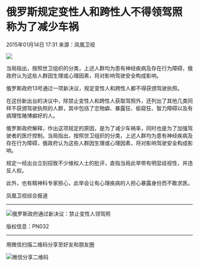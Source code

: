 # 俄罗斯规定变性人和跨性人不得领驾照 称为了减少车祸

2015年01月14日 17:31 来源：凤凰卫视

![](http://h2.ifengimg.com/0f56ee67a4c375c2/2013/1106/indeccode.png)

当局指出，按照世卫组织的分类，上述人群均为患有神经疾病及存在行为障碍，俄政府认为这些人群因生理或心理因素，将对影响驾驶安全构成影响。

俄罗斯政府13号通过一项新决议，规定变性人和跨性人都不得获颁驾驶执照。

在这份新出台的决议中，除禁止变性人和跨性人获取驾照外，还列出了其他几类同样不获颁驾驶执照的人群，其中包括了恋物癖、暴露狂、偷窥狂、智力障碍以及有病理性赌博癖好的人。

俄罗斯政府解释，作出这项规定的原因，是为了减少车祸率，同时也是为了加强驾驶者的医疗控制。当局指出，按照世卫组织的分类，上述人群均为患有神经疾病及存在行为障碍，俄政府认为这些人群因生理或心理因素，将对影响驾驶安全构成影响。

规定一经出台立刻招致不少维权人士的批评，直指当局此举带有明显歧视性，并违反人权。

此外，也有精神科专家担心，此举会让有心理疾病的人担心暴露身份而不敢求医。

凤凰卫视综合报道

--- 

![俄罗斯政府通过新决议：禁止变性人领驾照](http://d.ifengimg.com/w120_h90/y0.ifengimg.com/pmop/2015/01/14/a8a77488-d7d1-4288-993a-6645c2644b9f.jpg)

版权信息：PN032

--- 

用微信扫描二维码分享至好友和朋友圈

![微信分享二维码](http://h2.ifengimg.com/0f56ee67a4c375c2/2013/1106/indeccode.png)